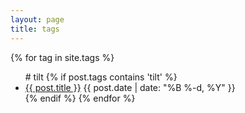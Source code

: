 ```yaml
---
layout: page
title: tags
---
```



{% for tag in site.tags %}
<ul>
  <!--{% for post in tag_last %}-->
  # tilt
    {% if post.tags contains 'tilt' %}
  <li>
      <a href="{{ post.url }}">{{ post.title }}</a>
      <span class="date">{{ post.date | date: "%B %-d, %Y"  }}</span>
  </li>
    {% endif %}
  <!--{% endfor %}-->
{% endfor %}



<!--{% for tag in site.tags %}-->
<!--  {% assign tag_first = tag | first %}-->
<!--  {% assign tag_last = tag | last %}-->

<!--{{ tag_first | downcase }}-->
<!--<ul>-->
<!--{% for post in tag_last %}-->
<!--  {% if post.tags contains tag_first %}-->
<!--  <li>-->
<!--    <a href="{{ post.url }}">{{ post.title }}</a>-->
<!--    <span class="date">{{ post.date | date: "%B %-d, %Y"  }}</span>-->
<!--  </li>-->
<!--  {% endif %}-->
<!--{% endfor %}-->
<!--</ul>-->
<!--{% endfor %}-->
